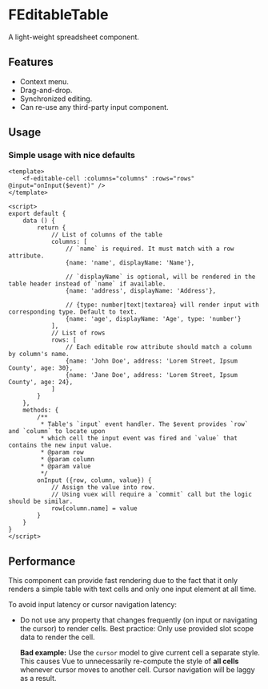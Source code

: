 # FEditableTable

A light-weight spreadsheet component.

## Features

+ Context menu.
+ Drag-and-drop.
+ Synchronized editing.
+ Can re-use any third-party input component.

## Usage

### Simple usage with nice defaults

```vue
<template>
    <f-editable-cell :columns="columns" :rows="rows" @input="onInput($event)" />
</template>

<script>
export default {
    data () {
        return {
            // List of columns of the table
            columns: [
                // `name` is required. It must match with a row attribute.
                {name: 'name', displayName: 'Name'},

                // `displayName` is optional, will be rendered in the table header instead of `name` if available.
                {name: 'address', displayName: 'Address'},

                // {type: number|text|textarea} will render input with corresponding type. Default to text.
                {name: 'age', displayName: 'Age', type: 'number'}
            ],
            // List of rows
            rows: [
                // Each editable row attribute should match a column by column's name.
                {name: 'John Doe', address: 'Lorem Street, Ipsum County', age: 30},
                {name: 'Jane Doe', address: 'Lorem Street, Ipsum County', age: 24},
            ]
        }
    },
    methods: {
        /**
         * Table's `input` event handler. The $event provides `row` and `column` to locate upon
         * which cell the input event was fired and `value` that contains the new input value.
         * @param row
         * @param column
         * @param value
         */
        onInput ({row, column, value}) {
            // Assign the value into row.
            // Using vuex will require a `commit` call but the logic should be similar.
            row[column.name] = value
        }
    }
}
</script>
```

## Performance

This component can provide fast rendering due to the fact that it only renders
a simple table with text cells and only one input element at all time.

To avoid input latency or cursor navigation latency:

+ Do not use any property that changes frequently (on input or navigating the cursor)
to render cells. Best practice: Only use provided slot scope data to render the cell.

  **Bad example:** Use the `cursor` model to give current cell a separate style.
  This causes Vue to unnecessarily re-compute the style of **all cells**
  whenever cursor moves to another cell. Cursor navigation will be laggy as a result.
